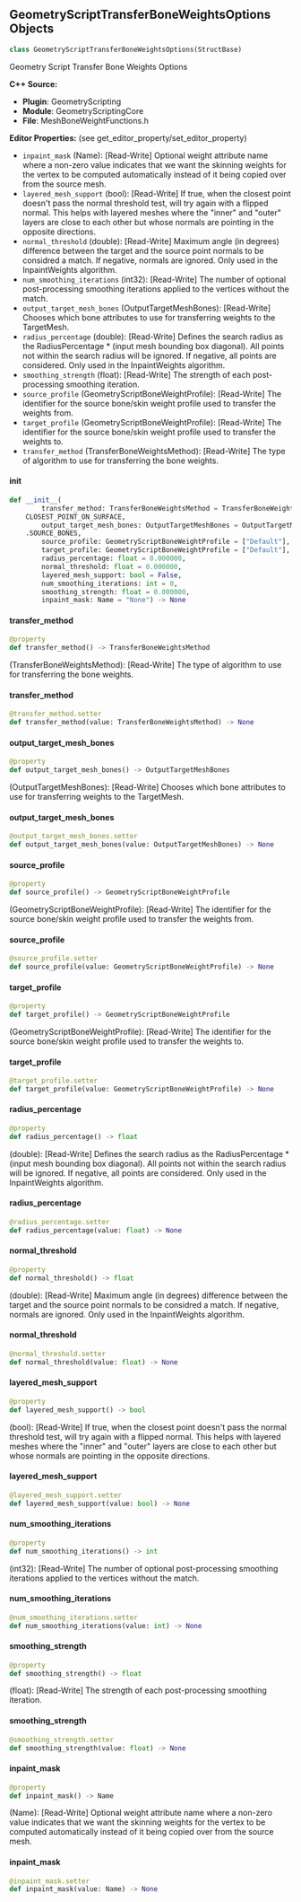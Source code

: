 ## GeometryScriptTransferBoneWeightsOptions Objects

```python
class GeometryScriptTransferBoneWeightsOptions(StructBase)
```

Geometry Script Transfer Bone Weights Options

**C++ Source:**

- **Plugin**: GeometryScripting
- **Module**: GeometryScriptingCore
- **File**: MeshBoneWeightFunctions.h

**Editor Properties:** (see get_editor_property/set_editor_property)

- ``inpaint_mask`` (Name):  [Read-Write] Optional weight attribute name where a non-zero value indicates that we want the skinning weights for the vertex to be computed automatically instead of it being copied over from the source mesh.
- ``layered_mesh_support`` (bool):  [Read-Write] If true, when the closest point doesn't pass the normal threshold test, will try again with a flipped normal.
  This helps with layered meshes where the "inner" and "outer" layers are close to each other but whose normals
  are pointing in the opposite directions.
- ``normal_threshold`` (double):  [Read-Write] Maximum angle (in degrees) difference between the target and the source point normals to be considred a match.
  If negative, normals are ignored. Only used in the InpaintWeights algorithm.
- ``num_smoothing_iterations`` (int32):  [Read-Write] The number of optional post-processing smoothing iterations applied to the vertices without the match.
- ``output_target_mesh_bones`` (OutputTargetMeshBones):  [Read-Write] Chooses which bone attributes to use for transferring weights to the TargetMesh.
- ``radius_percentage`` (double):  [Read-Write] Defines the search radius as the RadiusPercentage * (input mesh bounding box diagonal). All points not within the search
  radius will be ignored. If negative, all points are considered. Only used in the InpaintWeights algorithm.
- ``smoothing_strength`` (float):  [Read-Write] The strength of each post-processing smoothing iteration.
- ``source_profile`` (GeometryScriptBoneWeightProfile):  [Read-Write] The identifier for the source bone/skin weight profile used to transfer the weights from.
- ``target_profile`` (GeometryScriptBoneWeightProfile):  [Read-Write] The identifier for the source bone/skin weight profile used to transfer the weights to.
- ``transfer_method`` (TransferBoneWeightsMethod):  [Read-Write] The type of algorithm to use for transferring the bone weights.

<a id="unreal.GeometryScriptTransferBoneWeightsOptions.__init__"></a>

#### __init__

```python
def __init__(
        transfer_method: TransferBoneWeightsMethod = TransferBoneWeightsMethod.
    CLOSEST_POINT_ON_SURFACE,
        output_target_mesh_bones: OutputTargetMeshBones = OutputTargetMeshBones
    .SOURCE_BONES,
        source_profile: GeometryScriptBoneWeightProfile = ["Default"],
        target_profile: GeometryScriptBoneWeightProfile = ["Default"],
        radius_percentage: float = 0.000000,
        normal_threshold: float = 0.000000,
        layered_mesh_support: bool = False,
        num_smoothing_iterations: int = 0,
        smoothing_strength: float = 0.000000,
        inpaint_mask: Name = "None") -> None
```

<a id="unreal.GeometryScriptTransferBoneWeightsOptions.transfer_method"></a>

#### transfer_method

```python
@property
def transfer_method() -> TransferBoneWeightsMethod
```

(TransferBoneWeightsMethod):  [Read-Write] The type of algorithm to use for transferring the bone weights.

<a id="unreal.GeometryScriptTransferBoneWeightsOptions.transfer_method"></a>

#### transfer_method

```python
@transfer_method.setter
def transfer_method(value: TransferBoneWeightsMethod) -> None
```

<a id="unreal.GeometryScriptTransferBoneWeightsOptions.output_target_mesh_bones"></a>

#### output_target_mesh_bones

```python
@property
def output_target_mesh_bones() -> OutputTargetMeshBones
```

(OutputTargetMeshBones):  [Read-Write] Chooses which bone attributes to use for transferring weights to the TargetMesh.

<a id="unreal.GeometryScriptTransferBoneWeightsOptions.output_target_mesh_bones"></a>

#### output_target_mesh_bones

```python
@output_target_mesh_bones.setter
def output_target_mesh_bones(value: OutputTargetMeshBones) -> None
```

<a id="unreal.GeometryScriptTransferBoneWeightsOptions.source_profile"></a>

#### source_profile

```python
@property
def source_profile() -> GeometryScriptBoneWeightProfile
```

(GeometryScriptBoneWeightProfile):  [Read-Write] The identifier for the source bone/skin weight profile used to transfer the weights from.

<a id="unreal.GeometryScriptTransferBoneWeightsOptions.source_profile"></a>

#### source_profile

```python
@source_profile.setter
def source_profile(value: GeometryScriptBoneWeightProfile) -> None
```

<a id="unreal.GeometryScriptTransferBoneWeightsOptions.target_profile"></a>

#### target_profile

```python
@property
def target_profile() -> GeometryScriptBoneWeightProfile
```

(GeometryScriptBoneWeightProfile):  [Read-Write] The identifier for the source bone/skin weight profile used to transfer the weights to.

<a id="unreal.GeometryScriptTransferBoneWeightsOptions.target_profile"></a>

#### target_profile

```python
@target_profile.setter
def target_profile(value: GeometryScriptBoneWeightProfile) -> None
```

<a id="unreal.GeometryScriptTransferBoneWeightsOptions.radius_percentage"></a>

#### radius_percentage

```python
@property
def radius_percentage() -> float
```

(double):  [Read-Write] Defines the search radius as the RadiusPercentage * (input mesh bounding box diagonal). All points not within the search
radius will be ignored. If negative, all points are considered. Only used in the InpaintWeights algorithm.

<a id="unreal.GeometryScriptTransferBoneWeightsOptions.radius_percentage"></a>

#### radius_percentage

```python
@radius_percentage.setter
def radius_percentage(value: float) -> None
```

<a id="unreal.GeometryScriptTransferBoneWeightsOptions.normal_threshold"></a>

#### normal_threshold

```python
@property
def normal_threshold() -> float
```

(double):  [Read-Write] Maximum angle (in degrees) difference between the target and the source point normals to be considred a match.
If negative, normals are ignored. Only used in the InpaintWeights algorithm.

<a id="unreal.GeometryScriptTransferBoneWeightsOptions.normal_threshold"></a>

#### normal_threshold

```python
@normal_threshold.setter
def normal_threshold(value: float) -> None
```

<a id="unreal.GeometryScriptTransferBoneWeightsOptions.layered_mesh_support"></a>

#### layered_mesh_support

```python
@property
def layered_mesh_support() -> bool
```

(bool):  [Read-Write] If true, when the closest point doesn't pass the normal threshold test, will try again with a flipped normal.
This helps with layered meshes where the "inner" and "outer" layers are close to each other but whose normals
are pointing in the opposite directions.

<a id="unreal.GeometryScriptTransferBoneWeightsOptions.layered_mesh_support"></a>

#### layered_mesh_support

```python
@layered_mesh_support.setter
def layered_mesh_support(value: bool) -> None
```

<a id="unreal.GeometryScriptTransferBoneWeightsOptions.num_smoothing_iterations"></a>

#### num_smoothing_iterations

```python
@property
def num_smoothing_iterations() -> int
```

(int32):  [Read-Write] The number of optional post-processing smoothing iterations applied to the vertices without the match.

<a id="unreal.GeometryScriptTransferBoneWeightsOptions.num_smoothing_iterations"></a>

#### num_smoothing_iterations

```python
@num_smoothing_iterations.setter
def num_smoothing_iterations(value: int) -> None
```

<a id="unreal.GeometryScriptTransferBoneWeightsOptions.smoothing_strength"></a>

#### smoothing_strength

```python
@property
def smoothing_strength() -> float
```

(float):  [Read-Write] The strength of each post-processing smoothing iteration.

<a id="unreal.GeometryScriptTransferBoneWeightsOptions.smoothing_strength"></a>

#### smoothing_strength

```python
@smoothing_strength.setter
def smoothing_strength(value: float) -> None
```

<a id="unreal.GeometryScriptTransferBoneWeightsOptions.inpaint_mask"></a>

#### inpaint_mask

```python
@property
def inpaint_mask() -> Name
```

(Name):  [Read-Write] Optional weight attribute name where a non-zero value indicates that we want the skinning weights for the vertex to be computed automatically instead of it being copied over from the source mesh.

<a id="unreal.GeometryScriptTransferBoneWeightsOptions.inpaint_mask"></a>

#### inpaint_mask

```python
@inpaint_mask.setter
def inpaint_mask(value: Name) -> None
```

<a id="unreal.GeometryScriptBoneInfo"></a>